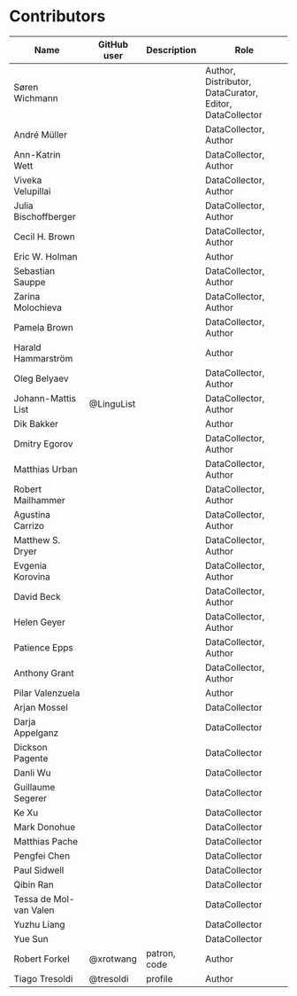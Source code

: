 # Contributors

Name | GitHub user | Description | Role
--- | --- | --- | ---
Søren Wichmann | | | Author, Distributor, DataCurator, Editor, DataCollector
André Müller | | | DataCollector, Author
Ann-Katrin Wett | | | DataCollector, Author
Viveka Velupillai | | | DataCollector, Author
Julia Bischoffberger | | | DataCollector, Author
Cecil H. Brown | | | DataCollector, Author
Eric W. Holman | | | Author
Sebastian Sauppe | | | DataCollector, Author
Zarina Molochieva | | | DataCollector, Author
Pamela Brown | | | DataCollector, Author
Harald Hammarström | | | Author
Oleg Belyaev | | | DataCollector, Author
Johann-Mattis List | @LinguList | | DataCollector, Author
Dik Bakker | | | Author
Dmitry Egorov | | | DataCollector, Author
Matthias Urban | | | DataCollector, Author
Robert Mailhammer | | | DataCollector, Author
Agustina Carrizo | | | DataCollector, Author
Matthew S. Dryer | | | DataCollector, Author
Evgenia Korovina | | | DataCollector, Author
David Beck | | | DataCollector, Author
Helen Geyer | | | DataCollector, Author
Patience Epps | | | DataCollector, Author
Anthony Grant | | | DataCollector, Author
Pilar Valenzuela | | | Author
Arjan Mossel | | | DataCollector
Darja Appelganz | | | DataCollector
Dickson Pagente | | | DataCollector
Danli Wu | | | DataCollector
Guillaume Segerer | | | DataCollector
Ke Xu | | | DataCollector
Mark Donohue | | | DataCollector
Matthias Pache | | | DataCollector
Pengfei Chen | | | DataCollector
Paul Sidwell | | | DataCollector
Qibin Ran | | | DataCollector
Tessa de Mol-van Valen | | | DataCollector
Yuzhu Liang | | | DataCollector
Yue Sun | | | DataCollector
Robert Forkel | @xrotwang | patron, code | Author
Tiago Tresoldi | @tresoldi | profile | Author
